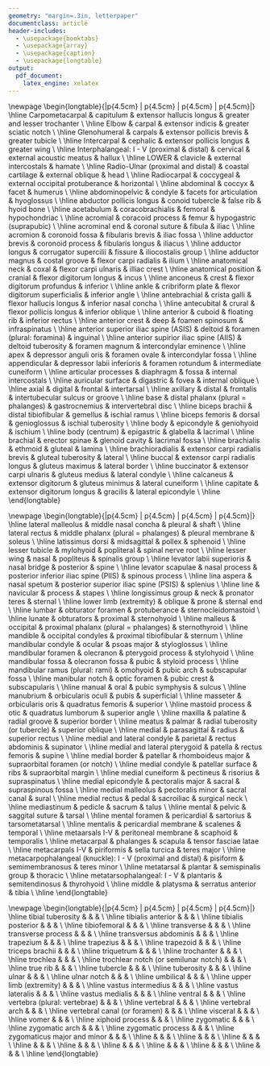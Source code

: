 ```yaml
---
geometry: "margin=.3in, letterpaper"
documentclass: article
header-includes:
  - \usepackage{booktabs}
  - \usepackage{array}
  - \usepackage{caption}
  - \usepackage{longtable}
output: 
  pdf_document:
    latex_engine: xelatex
---
```


\newpage
\begin{longtable}{|p{4.5cm} | p{4.5cm} | p{4.5cm} | p{4.5cm}|}
\hline
Carpometacarpal & capitulum & extensor hallucis longus & greater and lesser trochanter \\ \hline
Elbow & carpal & extensor indicis & greater sciatic notch \\ \hline
Glenohumeral & carpals & extensor pollicis brevis & greater tubicle \\ \hline
Intercarpal & cephalic & extensor pollicis longus & greater wing \\ \hline
Interphalangeal: I - V (proximal \& distal) & cervical & external acoustic meatus & hallux \\ \hline
LOWER & clavicle & external intercostals & hamate \\ \hline
Radio-Ulnar (proximal and distal) & coastal cartilage & external oblique & head \\ \hline
Radiocarpal & coccygeal & external occipital protuberance & horizontal \\ \hline
abdominal & coccyx & facet & humerus \\ \hline
abdominopelvic & condyle & facets for articulation & hyoglossus \\ \hline
abductor pollicis longus & conoid tubercle & false rib & hyoid bone \\ \hline
acetabulum & coracobrachialis & femoral & hypochondriac \\ \hline
acromial & coracoid process & femur & hypogastric (suprapubic) \\ \hline
acrominal end & coronal suture & fibula & iliac \\ \hline
acromion & coronoid fossa & fibularis brevis & iliac fossa \\ \hline
adductor brevis & coronoid process & fibularis longus & iliacus \\ \hline
adductor longus & corrugator supercilii & fissure & iliocostalis group \\ \hline
adductor magnus & costal groove & flexor carpi radialis & ilium \\ \hline
anatomical neck & coxal & flexor carpi ulnaris & illiac crest \\ \hline
anatomical position & cranial & flexor digitorum longus & incus \\ \hline
anconeus & crest & flexor digitorum profundus & inferior \\ \hline
ankle & cribriform plate & flexor digitorum superficialis & inferior angle \\ \hline
antebrachial & crista galli & flexor hallucis longus & inferior nasal concha \\ \hline
antecubital & crural & flexor pollicis longus & inferior oblique \\ \hline
anterior & cuboid & floating rib & inferior rectus \\ \hline
anterior crest & deep & foamen spinosum & infraspinatus \\ \hline
anterior superior iliac spine (ASIS) & deltoid & foramen (plural: foramina) & inguinal \\ \hline
anterior supirior iliac spine (AIIS) & deltoid tuberosity & foramen magnum & intercondylar eminence \\ \hline
apex & depressor anguli oris & foramen ovale & intercondylar fossa \\ \hline
appendicular & depressor labii inferioris & foramen rotundum & intermediate cuneiform \\ \hline
articular processes & diaphragm & fossa & internal intercostals \\ \hline
auricular surface & digastric & fovea & internal oblique \\ \hline
axial & digital & frontal & intertarsal \\ \hline
axillary & distal & frontalis & intertubecular sulcus or groove \\ \hline
base & distal phalanx (plural = phalanges) & gastrocnemius & intervertebral disc \\ \hline
biceps brachii & distal tibiofibular & gemellus & ischial ramus \\ \hline
biceps femoris & dorsal & genioglossus & ischial tuberosity \\ \hline
body & epicondyle & geniohyoid & ischium \\ \hline
body (centrum) & epigastric & glabella & lacrimal \\ \hline
brachial & erector spinae & glenoid cavity & lacrimal fossa \\ \hline
brachialis & ethmoid & gluteal & lamina \\ \hline
brachioradialis & extensor carpi radialis brevis & gluteal tuberosity & lateral \\ \hline
buccal & extensor carpi radialis longus & gluteus maximus & lateral border \\ \hline
buccinator & extensor carpi ulnaris & gluteus medius & lateral condyle \\ \hline
calcaneus & extensor digitorum & gluteus minimus & lateral cuneiform \\ \hline
capitate & extensor digitorum longus & gracilis & lateral epicondyle \\ \hline
\end{longtable}

\newpage
\begin{longtable}{|p{4.5cm} | p{4.5cm} | p{4.5cm} | p{4.5cm}|}
\hline
lateral malleolus & middle nasal concha & pleural & shaft \\ \hline
lateral rectus & middle phalanx (plural = phalanges) & pleural membrane & soleus \\ \hline
latissimus dorsi & midsagittal & pollex & sphenoid \\ \hline
lesser tubicle & mylohyoid & popliteral & spinal nerve root \\ \hline
lesser wing & nasal & popliteus & spinalis group \\ \hline
levator labii superioris & nasal bridge & posterior & spine \\ \hline
levator scapulae & nasal process & posterior inferior iliac spine (PIIS) & spinous process \\ \hline
lina aspera & nasal spetum & posterior superior iliac spine (PSIS) & splenius \\ \hline
line & navicular & process & stapes \\ \hline
longissimus group & neck & pronator teres & sternal \\ \hline
lower limb (extremity) & oblique & prone & sternal end \\ \hline
lumbar & obturator foramen & protuberance & sternocleidomastoid \\ \hline
lunate & obturators & proximal & sternohyoid \\ \hline
malleus & occipital & proximal phalanx (plural = phalanges) & sternothyroid \\ \hline
mandible & occipital condyles & proximal tibiofibular & sternum \\ \hline
mandibular condyle & ocular & psoas major & styloglossus \\ \hline
mandibular foramen & olecranon & pterygoid process & stylohyoid \\ \hline
mandibular fossa & olecranon fossa & pubic & styloid process \\ \hline
mandibular ramus (plural: rami) & omohyoid & pubic arch & subscapular fossa \\ \hline
manibular notch & optic foramen & pubic crest & subscapularis \\ \hline
manual & oral & pubic symphysis & sulcus \\ \hline
manubrium & orbicularis oculi & pubis & superficial \\ \hline
masseter & orbicularis oris & quadratus femoris & superior \\ \hline
mastoid process & otic & quadratus lumborum & superior angle \\ \hline
maxilla & palatine & radial groove & superior border \\ \hline
meatus & palmar & radial tuberosity (or tubercle) & superior oblique \\ \hline
medial & parasagittal & radius & superior rectus \\ \hline
medial and lateral condyle & parietal & rectus abdominis & supinator \\ \hline
medial and lateral pterygoid & patella & rectus femoris & supine \\ \hline
medial border & patellar & rhomboideus major & supraorbital foramen (or notch) \\ \hline
medial condyle & patellar surface & ribs & supraorbital margin \\ \hline
medial cuneiform & pectineus & risorius & supraspinatus \\ \hline
medial epicondyle & pectoralis major & sacral & supraspinous fossa \\ \hline
medial malleolus & pectoralis minor & sacral canal & sural \\ \hline
medial rectus & pedal & sacroiliac & surgical neck \\ \hline
mediastinum & pedicle & sacrum & talus \\ \hline
mental & pelvic & saggital suture & tarsal \\ \hline
mental foramen & pericardial & sartorius & tarsometatarsal \\ \hline
mentalis & pericardial membrane & scalenes & temporal \\ \hline
metaarsals I-V & peritoneal membrane & scaphoid & temporalis \\ \hline
metacarpal & phalanges & scapula & tensor fasciae latae \\ \hline
metacarpals I-V & piriformis & sella turcica & teres major \\ \hline
metacarpophalangeal (knuckle): I - V (proximal and distal) & pisiform & semimembranosus & teres minor \\ \hline
metatarsal & plantar & semispinalis group & thoracic \\ \hline
metatarsophalangeal: I - V & plantaris & semitendinosus & thyrohyoid \\ \hline
middle & platysma & serratus anterior & tibia \\ \hline
\end{longtable}

\newpage
\begin{longtable}{|p{4.5cm} | p{4.5cm} | p{4.5cm} | p{4.5cm}|}
\hline
tibial tuberosity &  &  &  \\ \hline
tibialis anterior &  &  &  \\ \hline
tibialis posterior &  &  &  \\ \hline
tibiofemoral &  &  &  \\ \hline
transverse &  &  &  \\ \hline
transverse process &  &  &  \\ \hline
transversus abdominis &  &  &  \\ \hline
trapezium &  &  &  \\ \hline
trapezius &  &  &  \\ \hline
trapezoid &  &  &  \\ \hline
triceps brachii &  &  &  \\ \hline
triquetrum &  &  &  \\ \hline
trochanter &  &  &  \\ \hline
trochlea &  &  &  \\ \hline
trochlear notch (or semilunar notch) &  &  &  \\ \hline
true rib &  &  &  \\ \hline
tubercle &  &  &  \\ \hline
tuberosity &  &  &  \\ \hline
ulnar &  &  &  \\ \hline
ulnar notch &  &  &  \\ \hline
umbilical &  &  &  \\ \hline
upper limb (extremity) &  &  &  \\ \hline
vastus intermedius &  &  &  \\ \hline
vastus lateralis &  &  &  \\ \hline
vastus medialis &  &  &  \\ \hline
ventral &  &  &  \\ \hline
vertebra (plural: vertebrae) &  &  &  \\ \hline
vertebral &  &  &  \\ \hline
vertebral arch &  &  &  \\ \hline
vertebral canal (or foramen) &  &  &  \\ \hline
visceral &  &  &  \\ \hline
vomer &  &  &  \\ \hline
xiphoid process &  &  &  \\ \hline
zygomatic &  &  &  \\ \hline
zygomatic arch &  &  &  \\ \hline
zygomatic process &  &  &  \\ \hline
zygomaticus major and minor &  &  &  \\ \hline
 &  &  &  \\ \hline
 &  &  &  \\ \hline
 &  &  &  \\ \hline
 &  &  &  \\ \hline
 &  &  &  \\ \hline
 &  &  &  \\ \hline
 &  &  &  \\ \hline
 &  &  &  \\ \hline
 &  &  &  \\ \hline
\end{longtable}
